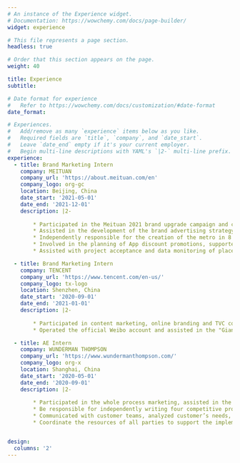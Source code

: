 ```yaml
---
# An instance of the Experience widget.
# Documentation: https://wowchemy.com/docs/page-builder/
widget: experience

# This file represents a page section.
headless: true

# Order that this section appears on the page.
weight: 40

title: Experience
subtitle:

# Date format for experience
#   Refer to https://wowchemy.com/docs/customization/#date-format
date_format: 

# Experiences.
#   Add/remove as many `experience` items below as you like.
#   Required fields are `title`, `company`, and `date_start`.
#   Leave `date_end` empty if it's your current employer.
#   Begin multi-line descriptions with YAML's `|2-` multi-line prefix.
experience:
  - title: Brand Marketing Intern
    company: MEITUAN
    company_url: 'https://about.meituan.com/en'
    company_logo: org-gc
    location: Beijing, China
    date_start: '2021-05-01'
    date_end: '2021-12-01'
    description: |2-
        
        * Participated in the Meituan 2021 brand upgrade campaign and collaborated with several departments. Defined the brand communication strategy based on the new positioning of the brand
        * Assisted in the development of the brand advertising strategy both online and offline. Coordinated the planning of all aspects of media platform features, placement cycles and exposure, ultimately achieving over 3 billion exposures 
        * Independently responsible for the creation of the metro in 8 cities in China and checked all offline promotional materials for the campaign 
        * Involved in the planning of App discount promotions, supported the design of promotional plans and content, website design, cross-departmental communication, etc.
        * Assisted with project acceptance and data monitoring of placement effectiveness 

  - title: Brand Marketing Intern
    company: TENCENT
    company_url: 'https://www.tencent.com/en-us/'
    company_logo: tx-logo
    location: Shenzhen, China
    date_start: '2020-09-01'
    date_end: '2021-01-01'
    description: |2-
        
        * Participated in content marketing, online branding and TVC communication for the promotion. Mainly responsible for writing promotional copy and TVC script creative output during the Double Eleven Festival period 
        * Operated the official Weibo account and assisted in the "Giant Penguin" event marketing project, assisted in the selection of bloggers who fit the brand's concept to cooperate with. Received over a hundred of KOL's retweets, achieved 150 million reads, and increased followers by 60,000+

  - title: AE Intern
    company: WUNDERMAN THOMPSON 
    company_url: 'https://www.wundermanthompson.com/'
    company_logo: org-x
    location: Shanghai, China
    date_start: '2020-05-01'
    date_end: '2020-09-01'
    description: |2-
        
        * Participated in the whole process marketing, assisted in the planning and execution of each Campaign, participated in the internal brainstorming of the team 
        * Be responsible for independently writing four competitive product reports every month, mainly for the price and online and offline communication which is compared and analyzed to improve team efficiency  
        * Communicated with customer teams, analyzed customer’s needs, provided corresponding strategic solutions, and wrote the project briefs to ensure that customers are provided with the best communication plan
        * Coordinate the resources of all parties to support the implementation of the campaign, such as advertising shooting 


design:
  columns: '2'
---
```

